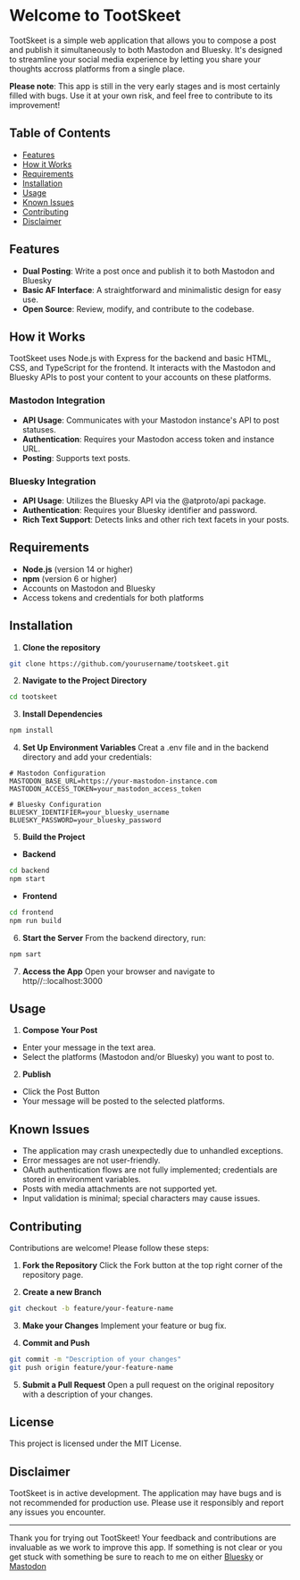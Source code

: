 # Welcome to TootSkeet

TootSkeet is a simple web application that allows you to compose a post and publish it simultaneously to both Mastodon and Bluesky. It's designed to streamline your social media experience by letting you share your thoughts accross platforms from a single place.

**Please note**: This app is still in the very early stages and is most certainly filled with bugs. Use it at your own risk, and feel free to contribute to its improvement!

## Table of Contents

- [Features](#Features)
- [How it Works](#How-it-Works)
- [Requirements](#Requirements)
- [Installation](#Installation)
- [Usage](#Usage)
- [Known Issues](#Known-Issues)
- [Contributing](#Lincense)
- [Disclaimer](#Disclaimer)

## Features

- **Dual Posting**: Write a post once and publish it to both Mastodon and Bluesky
- **Basic AF Interface**: A straightforward and minimalistic design for easy use.
- **Open Source**: Review, modify, and contribute to the codebase.

## How it Works

TootSkeet uses Node.js with Express for the backend and basic HTML, CSS, and TypeScript for the frontend. It interacts with the Mastodon and Bluesky APIs to post your content to your accounts on these platforms.

### Mastodon Integration

- **API Usage**: Communicates with your Mastodon instance's API to post statuses.
- **Authentication**: Requires your Mastodon access token and instance URL.
- **Posting**: Supports text posts.

### Bluesky Integration

- **API Usage**: Utilizes the Bluesky API via the @atproto/api package.
- **Authentication**: Requires your Bluesky identifier and password.
- **Rich Text Support**: Detects links and other rich text facets in your posts.

## Requirements

- **Node.js** (version 14 or higher)
- **npm** (version 6 or higher)
- Accounts on Mastodon and Bluesky
- Access tokens and credentials for both platforms

## Installation

1. **Clone the repository**

```bash
git clone https://github.com/yourusername/tootskeet.git
```

2. **Navigate to the Project Directory**

```bash
cd tootskeet
```

3. **Install Dependencies**

```bash
npm install
```

4. **Set Up Environment Variables**
   Creat a .env file and in the backend directory and add your credentials:

```env
# Mastodon Configuration
MASTODON_BASE_URL=https://your-mastodon-instance.com
MASTODON_ACCESS_TOKEN=your_mastodon_access_token

# Bluesky Configuration
BLUESKY_IDENTIFIER=your_bluesky_username
BLUESKY_PASSWORD=your_bluesky_password
```

5. **Build the Project**

- **Backend**

```bash
cd backend
npm start
```

- **Frontend**

```bash
cd frontend
npm run build
```

6. **Start the Server**
   From the backend directory, run:

```bash
npm sart
```

7. **Access the App**
   Open your browser and navigate to http//::localhost:3000

## Usage

1. **Compose Your Post**

- Enter your message in the text area.
- Select the platforms (Mastodon and/or Bluesky) you want to post to.

2. **Publish**

- Click the Post Button
- Your message will be posted to the selected platforms.

## Known Issues

- The application may crash unexpectedly due to unhandled exceptions.
- Error messages are not user-friendly.
- OAuth authentication flows are not fully implemented; credentials are stored in environment variables.
- Posts with media attachments are not supported yet.
- Input validation is minimal; special characters may cause issues.

## Contributing

Contributions are welcome! Please follow these steps:

1. **Fork the Repository**
   Click the Fork button at the top right corner of the repository page.

2. **Create a new Branch**

```bash
git checkout -b feature/your-feature-name
```

3. **Make your Changes**
   Implement your feature or bug fix.

4. **Commit and Push**

```bash
git commit -m "Description of your changes"
git push origin feature/your-feature-name
```

5. **Submit a Pull Request**
   Open a pull request on the original repository with a description of your changes.

## License

This project is licensed under the MIT License.

## Disclaimer

TootSkeet is in active development. The application may have bugs and is not recommended for production use. Please use it responsibly and report any issues you encounter.

---

Thank you for trying out TootSkeet! Your feedback and contributions are invaluable as we work to improve this app. If something is not clear or you get stuck with something be sure to reach to me on either [Bluesky](https://bsky.app/profile/jaycruz.bsky.social) or [Mastodon](https://fosstodon.org/@jaycruz)

